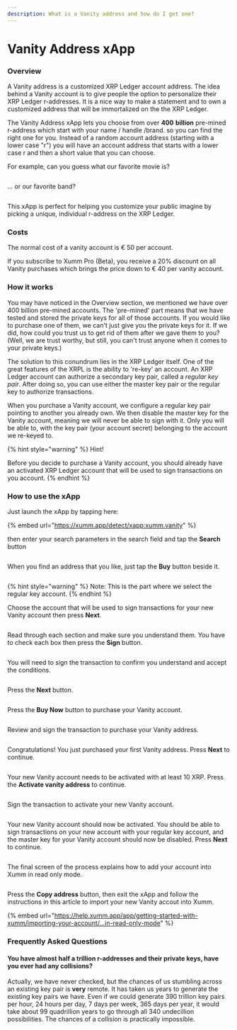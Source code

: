 ```yaml
---
description: What is a Vanity address and how do I get one?
---
```


# Vanity Address xApp

### Overview

A Vanity address is a customized XRP Ledger account address.  The idea behind a Vanity account is to give people the option to personalize their XRP Ledger r-addresses. It is a nice way to make a statement and to own a customized address that will be immortalized on the the XRP Ledger.

The Vanity Address xApp lets you choose from over **400** **billion** pre-mined r-address which start with your name / handle /brand. so you can find the right one for you. Instead of a random account address (starting with a lower case "r") you will have an account address that starts with a lower case r and then a short value that you can choose.

For example, can you guess what our favorite movie is?

<figure><img src="../../.gitbook/assets/image (2) (1) (1).png" alt=""><figcaption></figcaption></figure>

... or our favorite band?

<figure><img src="../../.gitbook/assets/image (1) (1) (1) (1) (1).png" alt=""><figcaption></figcaption></figure>

This xApp is perfect for helping you customize your public imagine by picking a unique, individual r-address on the XRP Ledger.

### Costs

The normal cost of a vanity account is € 50 per account.&#x20;

If you subscribe to Xumm Pro (Beta), you receive a 20% discount on all Vanity purchases which brings the price down to € 40 per vanity account.

### How it works

You may have noticed in the Overview section, we mentioned we have over 400 billion pre-mined accounts. The 'pre-mined' part means that we have tested and stored the private keys for all of those accounts.  If you would like to purchase one of them, we can't just give you the private keys for it. If we did, how could you trust us to get rid of them after we gave them to you? (Well, we are trust worthy, but still, you can't trust anyone when it comes to your private keys.)

The solution to this conundrum lies in the XRP Ledger itself. One of the great features of the XRPL is the ability to 're-key' an account. An XRP Ledger account can authorize a secondary key pair, called a _regular key pair_. After doing so, you can use either the master key pair or the regular key to authorize transactions.&#x20;

When you purchase a Vanity account, we configure a regular key pair pointing to another you already own. We then disable the master key for the Vanity account, meaning we will never be able to sign with it. Only you will be able to, with the key pair (your account secret) belonging to the account we re-keyed to.



{% hint style="warning" %}
Hint!&#x20;

Before you decide to purchase a Vanity account, you should already have an activated XRP Ledger account that will be used to sign transactions on you account.
{% endhint %}

### &#x20;How to use the xApp

Just launch the xApp by tapping here:

{% embed url="https://xumm.app/detect/xapp:xumm.vanity" %}

then enter your search parameters in the search field and tap the **Search** button

<figure><img src="../../.gitbook/assets/image (3) (1).png" alt=""><figcaption></figcaption></figure>

When you find an address that you like, just tap the **Buy** button beside it.

<figure><img src="../../.gitbook/assets/image (4).png" alt=""><figcaption></figcaption></figure>



{% hint style="warning" %}
Note: This is the part where we select the regular key account.
{% endhint %}

Choose the account that will be used to sign transactions for your new Vanity account then press **Next**.

<figure><img src="../../.gitbook/assets/image (1) (1) (1) (1).png" alt=""><figcaption></figcaption></figure>

Read through each section and make sure you understand them. You have to check each box then press the **Sign** button.

<figure><img src="../../.gitbook/assets/image (1) (1) (1).png" alt=""><figcaption></figcaption></figure>

You will need to sign the transaction to confirm you understand and accept the conditions.

<figure><img src="../../.gitbook/assets/image (35).png" alt=""><figcaption></figcaption></figure>

Press the **Next** button.

<figure><img src="../../.gitbook/assets/image (1) (1).png" alt=""><figcaption></figcaption></figure>

Press the **Buy Now** button to purchase your Vanity account.&#x20;

<figure><img src="../../.gitbook/assets/image (2).png" alt=""><figcaption></figcaption></figure>

Review and sign the transaction to purchase your Vanity address.

<figure><img src="../../.gitbook/assets/image (36).png" alt=""><figcaption></figcaption></figure>

Congratulations! You just purchased your first Vanity address. Press **Next** to continue.

<figure><img src="../../.gitbook/assets/image (37).png" alt=""><figcaption></figcaption></figure>

Your new Vanity account needs to be activated with at least 10 XRP. Press the **Activate vanity address** to continue.

<figure><img src="../../.gitbook/assets/image (38).png" alt=""><figcaption></figcaption></figure>

Sign the transaction to activate your new Vanity account.

<figure><img src="../../.gitbook/assets/image (39).png" alt=""><figcaption></figcaption></figure>

Your new Vanity account should now be activated. You should be able to sign transactions on your new account with your regular key account, and the master key for your Vanity account should now be disabled. Press **Next** to continue.

<figure><img src="../../.gitbook/assets/image (41).png" alt=""><figcaption></figcaption></figure>

The final screen of the process explains how to add your account into Xumm in read only mode.

<figure><img src="../../.gitbook/assets/image (42).png" alt=""><figcaption></figcaption></figure>

Press the **Copy address** button, then exit the xApp and follow the instructions in this article to import your new Vanity accout into Xumm.

{% embed url="https://help.xumm.app/app/getting-started-with-xumm/importing-your-account/...in-read-only-mode" %}

### Frequently Asked Questions

#### You have almost half a trillion r-addresses and their private keys, have you ever had any collisions?

Actually, we have never checked, but the chances of us stumbling across an existing key pair is **very** remote. It has taken us years to generate the existing key pairs we have. Even if we could generate 390 trillion key pairs per hour, 24 hours per day, 7 days per week, 365 days per year, it would take about 99 quadrillion years to go through all 340 undecillion possibilities. The chances of a collision is practically impossible.&#x20;
